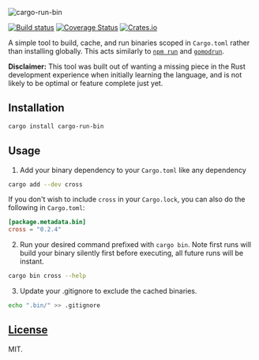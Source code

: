 ![cargo-run-bin](https://i.imgur.com/0XAUMLa.jpg)

[![Build status](https://github.com/dustinblackman/cargo-run-bin/workflows/ci/badge.svg)](https://github.com/dustinblackman/cargo-run-bin/actions)
[![Coverage Status](https://coveralls.io/repos/github/dustinblackman/cargo-run-bin/badge.svg?branch=master)](https://coveralls.io/github/dustinblackman/cargo-run-bin?branch=master)
[![Crates.io](https://img.shields.io/crates/v/cargo-run-bin.svg)](https://crates.io/crates/cargo-run-bin)

A simple tool to build, cache, and run binaries scoped in `Cargo.toml` rather than installing globally. This acts similarly to [`npm run`](https://docs.npmjs.com/cli/v7/commands/npm-run-script) and [`gomodrun`](https://github.com/dustinblackman/gomodrun).

**Disclaimer:** This tool was built out of wanting a missing piece in the Rust development experience when initially learning the language, and is not likely to be optimal or feature complete just yet.

## Installation

```sh
cargo install cargo-run-bin
```

## Usage

1. Add your binary dependency to your `Cargo.toml` like any dependency

```sh
cargo add --dev cross
```

If you don't wish to include `cross` in your `Cargo.lock`, you can also do the following in `Cargo.toml`:

```toml
[package.metadata.bin]
cross = "0.2.4"
```

2. Run your desired command prefixed with `cargo bin`. Note first runs will build your binary silently first before executing, all future runs will be instant.

```sh
cargo bin cross --help
```

3. Update your .gitignore to exclude the cached binaries.

```sh
echo ".bin/" >> .gitignore
```

## [License](./LICENSE)

MIT.

